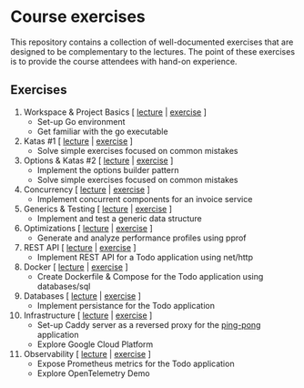 # Course exercises

This repository contains a collection of well-documented exercises
that are designed to be complementary to the lectures.
The point of these exercises is to provide the course attendees
with hand-on experience.

## Exercises

1. Workspace & Project Basics [
[lecture](https://lectures.course-go.dev/01-introduction.slide) |
[exercise](https://github.com/course-go/exercises/blob/master/01-workspace-and-project-basics/README.md)
]
    - Set-up Go environment
    - Get familiar with the go executable
2. Katas #1 [
[lecture](https://lectures.course-go.dev/02-fundamentals.slide) |
[exercise](https://github.com/course-go/exercises/blob/master/02-katas/README.md)
]
    - Solve simple exercises focused on common mistakes
3. Options & Katas #2 [
[lecture](https://lectures.course-go.dev/03-fundamentals.slide) |
[exercise](https://github.com/course-go/exercises/blob/master/03-katas/README.md)
]
    - Implement the options builder pattern
    - Solve simple exercises focused on common mistakes
4. Concurrency [
[lecture](https://lectures.course-go.dev/04-concurrency-and-parallelism.slide) |
[exercise](https://github.com/course-go/exercises/blob/master/04-concurrency/README.md)
]
    - Implement concurrent components for an invoice service
5. Generics & Testing [
[lecture](https://lectures.course-go.dev/05-advanced.slide) |
[exercise](https://github.com/course-go/exercises/blob/master/05-generics-and-testing/README.md)
]
    - Implement and test a generic data structure
6. Optimizations [
[lecture](https://lectures.course-go.dev/06-advanced.slide) |
[exercise](https://github.com/course-go/exercises/blob/master/06-pprof/README.md)
]
    - Generate and analyze performance profiles using pprof
7. REST API [
[lecture](https://lectures.course-go.dev/07-rest-api.slide) |
[exercise](https://github.com/course-go/exercises/blob/master/07-rest-api/README.md)
]
    - Implement REST API for a Todo application using net/http
8. Docker [
[lecture](https://lectures.course-go.dev/08-containers.slide) |
[exercise](https://github.com/course-go/exercises/blob/master/08-docker/README.md)
]
    - Create Dockerfile & Compose for the Todo application using databases/sql
9. Databases [
[lecture](https://lectures.course-go.dev/09-databases.slide) |
[exercise](https://github.com/course-go/exercises/blob/master/09-databases/README.md)
]
    - Implement persistance for the Todo application
10. Infrastructure [
[lecture](https://lectures.course-go.dev/10-infrastructure.slide) |
[exercise](https://github.com/course-go/exercises/blob/master/10-infrastructure/README.md)
]
    - Set-up Caddy server as a reversed proxy
    for the [ping-pong](https://github.com/course-go/ping-pong) application
    - Explore Google Cloud Platform
11. Observability [
[lecture](https://lectures.course-go.dev/11-observability.slide) |
[exercise](https://github.com/course-go/exercises/blob/master/11-observability/README.md)
]
    - Expose Prometheus metrics for the Todo application
    - Explore OpenTelemetry Demo
